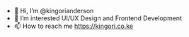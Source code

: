 - 👋 Hi, I’m @kingorianderson
- 👀 I’m interested UI/UX Design and Frontend Development
- 📫 How to reach me https://kingori.co.ke

<!---
kingorianderson/kingorianderson is a ✨ special ✨ repository because its `README.md` (this file) appears on your GitHub profile.
You can click the Preview link to take a look at your changes.
--->
